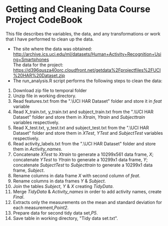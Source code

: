 Getting and Cleaning Data Course Project CodeBook
=================================================
This file describes the variables, the data, and any transformations or work that I have performed to clean up the data.  
* The site where the data was obtained:  
http://archive.ics.uci.edu/ml/datasets/Human+Activity+Recognition+Using+Smartphones     
The data for the project:  
https://d396qusza40orc.cloudfront.net/getdata%2Fprojectfiles%2FUCI%20HAR%20Dataset.zip 
* The run_analysis.R script performs the following steps to clean the data: 
 1. Download zip file to temporal folder
 2. Unzip file in working directory.
 3. Read features.txt from the ".\\UCI HAR Dataset" folder and store it in *feat* variable
 4. Read X_train.txt, y_train.txt and subject_train.txt from the ".\\UCI HAR Dataset" folder and store them in *Xtrain*, *Ytrain* and *Subjecttrain* variables respectively.       
 5. Read X_test.txt, y_test.txt and subject_test.txt from the ".\\UCI HAR Dataset" folder and store them in *XTest*, *YTest* and *SubjectTest* variables respectively.
 6. Read activity_labels.txt from the ".\\UCI HAR Dataset" folder and store them in *Activity_names*.
 7. Concatenate *XTest* to *Xtrain* to generate a 10299x561 data frame, *X*; concatenate *YTest* to *Ytrain* to generate a 10299x1 data frame, *Y*; concatenate *SubjectTest* to *Subjecttrain* to generate a 10299x1 data frame, *Subject*.  
 8. Rename columns in data frame *X* with second column of *feat*.
 9. Rename columns in data frames *Y* & *Subject*.
 10. Join the tables *Subject*, *Y* & *X* creating *TidyData*.
 11. Merge *TidyData* & *Activity_names* in order to add activity names, create *Final*.
 12. Extracts only the measurements on the mean and standard deviation for each measurement,*Point2*.
 13. Prepare data for second tidy data set,*P5*.
 14. Save table in working directory, "Tidy data set.txt".
 
